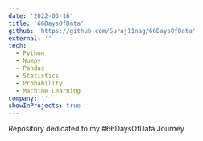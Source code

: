 ```yaml
---
date: '2022-03-16'
title: '66DaysOfData'
github: 'https://github.com/Suraj11nag/66DaysOfData'
external: ''
tech:
  - Python
  - Numpy
  - Pandas
  - Statistics
  - Probability
  - Machine Learning
company: ''
showInProjects: true
---
```


Repository dedicated to my #66DaysOfData Journey
